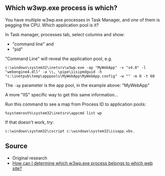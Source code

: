 ## Which w3wp.exe process is which?


You have multiple w3wp.exe processes in Task Manager, and *one* of them is pegging the CPU. Which application pool is it?

In Task manager, processes tab, select columns and show: 

 * "command line" and 
 * "pid"

"Command Line" will reveal the application pool, e.g.

    c:\windows\system32\inetsrv\w3wp.exe -ap "MyWebApp" -v "v4.0" -l "webengine4.dll" -a \\, \pipe\iisipmdguid -h "c:\inetpub\temp\apppools\MyWebApp\MyWebApp.config" -w "" -m 0 -t 60

The `-ap` parameter is the app pool, in the example above: "MyWebApp"


A more "IIS" specific way to get this same information...

Run this command to see a map from Process ID to application pools:

    %systemroot%\system32\inetsrv\appcmd list wp
    
    
If that doesn't work, try:

    c:\windows\system32\cscript c:\windows\system32\iisapp.vbs.
    
## Source

 * Original research
 * [How can I determine which w3wp.exe process belongs to which web site?](http://stackoverflow.com/questions/658749/how-can-i-determine-which-w3wp-exe-process-belongs-to-which-web-site)